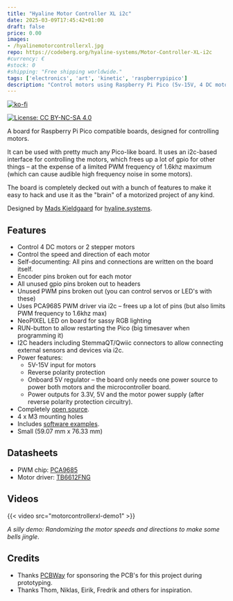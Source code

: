 ```yaml
---
title: "Hyaline Motor Controller XL i2c"
date: 2025-03-09T17:45:42+01:00
draft: false
price: 0.00
images:
- /hyalinemotorcontrollerxl.jpg
repo: https://codeberg.org/hyaline-systems/Motor-Controller-XL-i2c
#currency: €
#stock: 0
#shipping: "Free shipping worldwide."
tags: ['electronics', 'art', 'kinetic', 'raspberrypipico']
description: "Control motors using Raspberry Pi Pico (5v-15V, 4 DC motors or 2 stepper motors)."
---
```


[![ko-fi](https://ko-fi.com/img/githubbutton_sm.svg)](https://ko-fi.com/X8X6RXV10)

[![License: CC BY-NC-SA 4.0](https://img.shields.io/badge/License-CC_BY--NC--SA_4.0-lightgrey.svg)](https://creativecommons.org/licenses/by-nc-sa/4.0/)


A board for Raspberry Pi Pico compatible boards, designed for controlling motors.

It can be used with pretty much any Pico-like board. It uses an i2c-based interface for controlling the motors, which frees up a lot of gpio for other things – at the expense of a limited PWM frequency of 1.6khz maximum (which can cause audible high frequency noise in some motors). 

The board is completely decked out with a bunch of features to make it easy to hack and use it as the "brain" of a motorized project of any kind.

Designed by [Mads Kjeldgaard](https://madskjeldgaard.dk) for [hyaline.systems](https://hyaline.systems).

## Features

- Control 4 DC motors or 2 stepper motors
- Control the speed and direction of each motor
- Self-documenting: All pins and connections are written on the board itself.
- Encoder pins broken out for each motor
- All unused gpio pins broken out to headers
- Unused PWM pins broken out (you can control servos or LED's with these)
- Uses PCA9685 PWM driver via i2c – frees up a lot of pins (but also limits PWM frequency to 1.6khz max)
- NeoPIXEL LED on board for sassy RGB lighting
- RUN-button to allow restarting the Pico (big timesaver when programming it)
- I2C headers including StemmaQT/Qwiic connectors to allow connecting external sensors and devices via i2c.
- Power features:
    - 5V-15V input for motors
    - Reverse polarity protection
    - Onboard 5V regulator – the board only needs one power source to power both motors and the microcontroller board.
    - Power outputs for 3.3V, 5V and the motor power supply (after reverse polarity protection circuitry).
- Completely [open source](https://codeberg.org/hyaline-systems/Motor-Controller-XL-i2c).
- 4 x M3 mounting holes
- Includes [software examples](https://codeberg.org/hyaline-systems/Motor-Controller-XL-i2c/src/branch/main/software/examples).
- Small (59.07 mm x 76.33 mm)

## Datasheets

- PWM chip: [PCA9685](https://www.nxp.com/docs/en/data-sheet/PCA9685.pdf)
- Motor driver: [TB6612FNG](https://cdn.sparkfun.com/assets/0/1/b/b/3/TB6612FNG.pdf)


## Videos

{{< video src="motorcontrollerxl-demo1" >}}

*A silly demo: Randomizing the motor speeds and directions to make some bells jingle*.

## Credits

- Thanks [PCBWay](https://pcbway.com/) for sponsoring the PCB's for this project during prototyping.
- Thanks Thom, Niklas, Eirik, Fredrik and others for inspiration.

